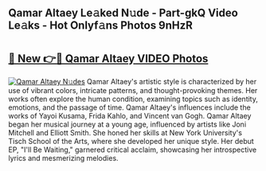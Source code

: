 ## Qamar Altaey Le𝚊ked N𝚞de - Part-gkQ Video Le𝚊ks - Hot Onlyf𝚊ns Photos 9nHzR

# <h2><a href="http://ab67335.deff.icu/?id=Qamar+Altaey">🔗 New 👉🔴 Qamar Altaey VIDEO Photos</a></h2>

[![Qamar Altaey N𝚞des](https://i.imgur.com/rIISA9y.gif)](http://ab67335.deff.icu/?id=Qamar+Altaey)
Qamar Altaey's artistic style is characterized by her use of vibrant colors, intricate patterns, and thought-provoking themes. Her works often explore the human condition, examining topics such as identity, emotions, and the passage of time. Qamar Altaey's influences include the works of Yayoi Kusama, Frida Kahlo, and Vincent van Gogh. Qamar Altaey began her musical journey at a young age, influenced by artists like Joni Mitchell and Elliott Smith. She honed her skills at New York University's Tisch School of the Arts, where she developed her unique style. Her debut EP, "I'll Be Waiting," garnered critical acclaim, showcasing her introspective lyrics and mesmerizing melodies.
